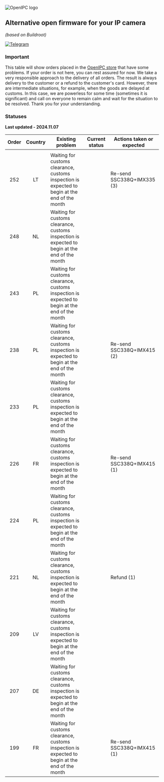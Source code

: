 ![OpenIPC logo][logo]

## Alternative open firmware for your IP camera
_(based on Buildroot)_

[![Telegram](https://openipc.org/images/telegram_button.svg)][telegram]

### Important

This table will show orders placed in the [OpenIPC store](https://store.openipc.org) that have some problems.
If your order is not here, you can rest assured for now.
We take a very responsible approach to the delivery of all orders.
The result is always delivery to the customer or a refund to the customer's card.
However, there are intermediate situations, for example, when the goods are delayed at customs.
In this case, we are powerless for some time (sometimes it is significant) and call on everyone to remain calm and wait for the situation to be resolved. 
Thank you for your understanding.

### Statuses

**Last updated - 2024.11.07**

| Order | Country | Existing problem        | Current status                     | Actions taken or expected                                |
|:-----:|:-------:|-------------------------|------------------------------------|----------------------------------------------------------|
|       |         |                         |                                    |                                                          |
| 252   | LT      | Waiting for customs clearance, customs inspection is expected to begin at the end of the month                      | | Re-send SSC338Q+IMX335 (3) |
| 248   | NL      | Waiting for customs clearance, customs inspection is expected to begin at the end of the month                      | | |
| 243   | PL      | Waiting for customs clearance, customs inspection is expected to begin at the end of the month                      | | |
| 238   | PL      | Waiting for customs clearance, customs inspection is expected to begin at the end of the month                      | | Re-send SSC338Q+IMX415 (2) |
| 233   | PL      | Waiting for customs clearance, customs inspection is expected to begin at the end of the month                      | | |
| 226   | FR      | Waiting for customs clearance, customs inspection is expected to begin at the end of the month                      | | Re-send SSC338Q+IMX415 (1) |
| 224   | PL      | Waiting for customs clearance, customs inspection is expected to begin at the end of the month                      | | |
| 221   | NL      | Waiting for customs clearance, customs inspection is expected to begin at the end of the month                      | | Refund (1) |
| 209   | LV      | Waiting for customs clearance, customs inspection is expected to begin at the end of the month                      | | |
| 207   | DE      | Waiting for customs clearance, customs inspection is expected to begin at the end of the month                      | | |
| 199   | FR      | Waiting for customs clearance, customs inspection is expected to begin at the end of the month                      | | Re-send SSC338Q+IMX415 (1) |

[logo]: https://openipc.org/assets/openipc-logo-black.svg
[telegram]: https://openipc.org/our-channels
